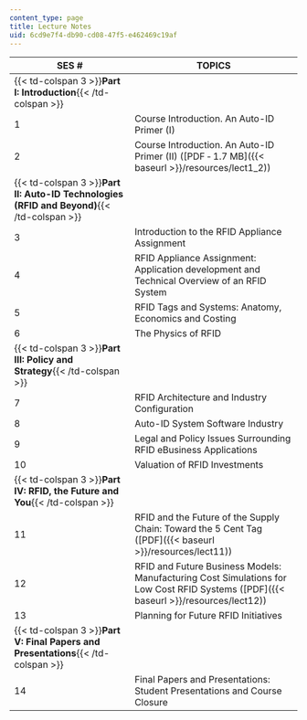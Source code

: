 ```yaml
---
content_type: page
title: Lecture Notes
uid: 6cd9e7f4-db90-cd08-47f5-e462469c19af
---
```


| SES # | TOPICS |
| --- | --- |
| {{< td-colspan 3 >}}**Part I: Introduction**{{< /td-colspan >}} |||
| 1 | Course Introduction. An Auto-ID Primer (I) |
| 2 | Course Introduction. An Auto-ID Primer (II) ([PDF ‑ 1.7 MB]({{< baseurl >}}/resources/lect1_2)) |
| {{< td-colspan 3 >}}**Part II: Auto-ID Technologies (RFID and Beyond)**{{< /td-colspan >}} |||
| 3 | Introduction to the RFID Appliance Assignment |
| 4 | RFID Appliance Assignment: Application development and Technical Overview of an RFID System |
| 5 | RFID Tags and Systems: Anatomy, Economics and Costing |
| 6 | The Physics of RFID |
| {{< td-colspan 3 >}}**Part III: Policy and Strategy**{{< /td-colspan >}} |||
| 7 | RFID Architecture and Industry Configuration |
| 8 | Auto-ID System Software Industry |
| 9 | Legal and Policy Issues Surrounding RFID eBusiness Applications |
| 10 | Valuation of RFID Investments |
| {{< td-colspan 3 >}}**Part IV: RFID, the Future and You**{{< /td-colspan >}} |||
| 11 | RFID and the Future of the Supply Chain: Toward the 5 Cent Tag ([PDF]({{< baseurl >}}/resources/lect11)) |
| 12 | RFID and Future Business Models: Manufacturing Cost Simulations for Low Cost RFID Systems ([PDF]({{< baseurl >}}/resources/lect12)) |
| 13 | Planning for Future RFID Initiatives |
| {{< td-colspan 3 >}}**Part V: Final Papers and Presentations**{{< /td-colspan >}} |||
| 14 | Final Papers and Presentations: Student Presentations and Course Closure